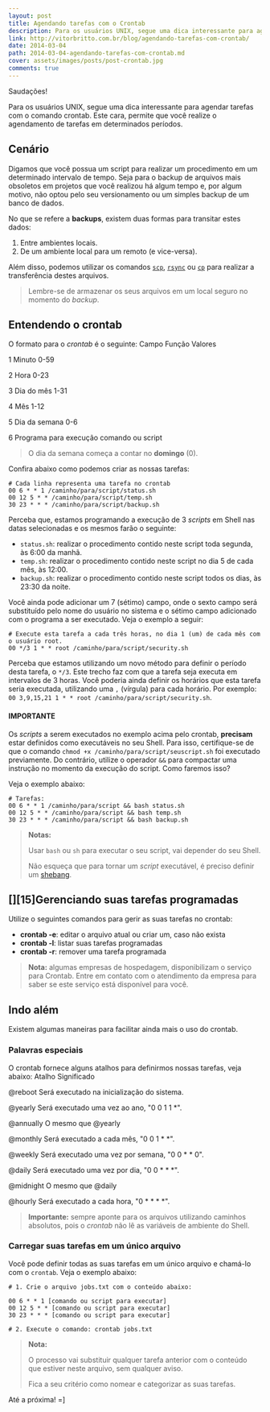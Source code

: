 ```yaml
---
layout: post
title: Agendando tarefas com o Crontab
description: Para os usuários UNIX, segue uma dica interessante para agendar tarefas com o comando crontab. Este cara, permite que você realize o agendamento de tarefas em determinados períodos.
link: http://vitorbritto.com.br/blog/agendando-tarefas-com-crontab/
date: 2014-03-04
path: 2014-03-04-agendando-tarefas-com-crontab.md
cover: assets/images/posts/post-crontab.jpg
comments: true
---
```


Saudações!

Para os usuários UNIX, segue uma dica interessante para agendar tarefas com o comando crontab. Este cara, permite que você realize o agendamento de tarefas em determinados períodos.

## Cenário

Digamos que você possua um script para realizar um procedimento em um determinado intervalo de tempo. Seja para o backup de arquivos mais obsoletos em projetos que você realizou há algum tempo e, por algum motivo, não optou pelo seu versionamento ou um simples backup de um banco de dados.

No que se refere a **backups**, existem duas formas para transitar estes dados:

1. Entre ambientes locais.
2. De um ambiente local para um remoto (e vice-versa).

Além disso, podemos utilizar os comandos [`scp`][9], [`rsync`][10] ou [`cp`][11] para realizar a transferência destes arquivos.

> Lembre-se de armazenar os seus arquivos em um local seguro no momento do _backup_.
>

## Entendendo o crontab

O formato para o _crontab_ é o seguinte:
Campo
Função
Valores

1
Minuto
0-59

2
Hora
0-23

3
Dia do mês
1-31

4
Mês
1-12

5
Dia da semana
0-6

6
Programa para execução
comando ou script

> O dia da semana começa a contar no **domingo** (0).

Confira abaixo como podemos criar as nossas tarefas:

    # Cada linha representa uma tarefa no crontab
    00 6 * * 1 /caminho/para/script/status.sh
    00 12 5 * * /caminho/para/script/temp.sh
    30 23 * * * /caminho/para/script/backup.sh


Perceba que, estamos programando a execução de 3 _scripts_ em Shell nas datas selecionadas e os mesmos farão o seguinte:

* `status.sh`: realizar o procedimento contido neste script toda segunda, às 6:00 da manhã.
* `temp.sh`: realizar o procedimento contido neste script no dia 5 de cada mês, às 12:00.
* `backup.sh`: realizar o procedimento contido neste script todos os dias, às 23:30 da noite.

Você ainda pode adicionar um 7 (sétimo) campo, onde o sexto campo será substituído pelo nome do usuário no sistema e o sétimo campo adicionado com o programa a ser executado. Veja o exemplo a seguir:

    # Execute esta tarefa a cada três horas, no dia 1 (um) de cada mês com o usuário root.
    00 */3 1 * * root /caminho/para/script/security.sh


Perceba que estamos utilizando um novo método para definir o período desta tarefa, o `*/3`. Este trecho faz com que a tarefa seja executa em intervalos de 3 horas. Você poderia ainda definir os horários que esta tarefa seria executada, utilizando uma `,` (vírgula) para cada horário. Por exemplo: `00 3,9,15,21 1 * * root /caminho/para/script/security.sh`.

#### IMPORTANTE

Os _scripts_ a serem executados no exemplo acima pelo crontab, **precisam** estar definidos como executáveis no seu Shell. Para isso, certifique-se de que o comando `chmod +x /caminho/para/script/seuscript.sh` foi executado previamente. Do contrário, utilize o operador `&&` para compactar uma instrução no momento da execução do script. Como faremos isso?

Veja o exemplo abaixo:

    # Tarefas:
    00 6 * * 1 /caminho/para/script && bash status.sh
    00 12 5 * * /caminho/para/script && bash temp.sh
    30 23 * * * /caminho/para/script && bash backup.sh


> **Notas:**
>
> Usar `bash` ou `sh` para executar o seu script, vai depender do seu Shell.
>
> Não esqueça que para tornar um _script_ executável, é preciso definir um [shebang][14].
>

## [][15]Gerenciando suas tarefas programadas

Utilize o seguintes comandos para gerir as suas tarefas no crontab:

* **crontab -e**: editar o arquivo atual ou criar um, caso não exista
* **crontab -l**: listar suas tarefas programadas
* **crontab -r**: remover uma tarefa programada

> **Nota:** algumas empresas de hospedagem, disponibilizam o serviço para Crontab. Entre em contato com o atendimento da empresa para saber se este serviço está disponível para você.
>

## Indo além

Existem algumas maneiras para facilitar ainda mais o uso do crontab.

### Palavras especiais

O crontab fornece alguns atalhos para definirmos nossas tarefas, veja abaixo:
Atalho
Significado

@reboot
Será executado na inicialização do sistema.

@yearly
Será executado uma vez ao ano, "0 0 1 1 \*".

@annually
O mesmo que @yearly

@monthly
Será executado a cada mês, "0 0 1 \* \*".

@weekly
Será executado uma vez por semana, "0 0 \* \* 0".

@daily
Será executado uma vez por dia, "0 0 \* \* \*".

@midnight
O mesmo que @daily

@hourly
Será executado a cada hora, "0 \* \* \* \*".

> **Importante:** sempre aponte para os arquivos utilizando caminhos absolutos, pois o _crontab_ não lê as variáveis de ambiente do Shell.
>

### Carregar suas tarefas em um único arquivo

Você pode definir todas as suas tarefas em um único arquivo e chamá-lo com o `crontab`. Veja o exemplo abaixo:

    # 1. Crie o arquivo jobs.txt com o conteúdo abaixo:

    00 6 * * 1 [comando ou script para executar]
    00 12 5 * * [comando ou script para executar]
    30 23 * * * [comando ou script para executar]

    # 2. Execute o comando: crontab jobs.txt


> **Nota:**
>
> O processo vai substituir qualquer tarefa anterior com o conteúdo que estiver neste arquivo, sem qualquer aviso.
>
> Fica a seu critério como nomear e categorizar as suas tarefas.

Até a próxima! =]


[9]: http://ss64.com/bash/scp.html
[10]: http://ss64.com/bash/rsync.html
[11]: http://ss64.com/bash/cp.html
[14]: http://pt.wikipedia.org/wiki/Shebang
